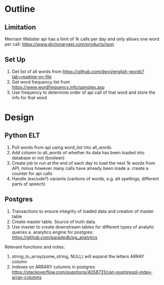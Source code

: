 # Outline

## Limitation
Merriam Webster api has a limit of 1k calls per day and only allows one word per call: https://www.dictionaryapi.com/products/json

## Set Up
1. Get list of all words from https://github.com/dwyl/english-words?tab=readme-ov-file
2. Get word frequency list from https://www.wordfrequency.info/samples.asp
3. Use frequency to determine order of api call of that word and store the info for that word

# Design

## Python ELT
1. Pull words from api using word_list into all_words
2. Add column to all_words of whether its data has been loaded into database or not (boolean)
3. Create job to run at the end of each day to load the next 1k words from API, minus however many calls have already been made
  a. create a counter for api calls
4. Handle (exclude?) variants (varitons of words, e.g. alt spellings, different parts of speech)

## Postgres
1. Transactions to ensure integrity of loaded data and creation of master table
2. Create master table. Source of truth data. 
3. Use master to create downstream tables for different types of analytic queries
   a. analytics engine for postgres: https://github.com/paradedb/pg_analytics

Relevant functions and notes: 
1. string_to_array(some_string, NULL) will expand the letters ARRAY column
2. Indexes on ARRARY columns in postgres: https://stackoverflow.com/questions/4058731/can-postgresql-index-array-columns 
